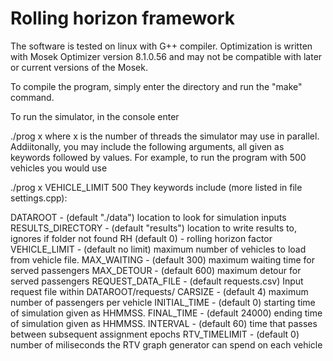 # Rolling horizon framework

The software is tested on linux with G++ compiler. Optimization is written with Mosek Optimizer version 8.1.0.56 and may not be compatible with later or current versions of the Mosek.

To compile the program, simply enter the directory and run the "make" command.

To run the simulator, in the console enter

./prog x
where x is the number of threads the simulator may use in parallel. Addiitonally, you may include the following arguments, all given as keywords followed by values. For example, to run the program with 500 vehicles you would use

./prog x VEHICLE_LIMIT 500
They keywords include (more listed in file settings.cpp):

DATAROOT - (default "./data") location to look for simulation inputs
RESULTS_DIRECTORY - (default "results") location to write results to, ignores if folder not found
RH (default 0) - rolling horizon factor
VEHICLE_LIMIT - (default no limit) maximum number of vehicles to load from vehicle file.
MAX_WAITING - (default 300) maximum waiting time for served passengers
MAX_DETOUR - (default 600) maximum detour for served passengers
REQUEST_DATA_FILE - (default requests.csv) Input request file within DATAROOT/requests/
CARSIZE - (default 4) maximum number of passengers per vehicle
INITIAL_TIME - (default 0) starting time of simulation given as HHMMSS.
FINAL_TIME - (default 24000) ending time of simulation given as HHMMSS.
INTERVAL - (default 60) time that passes between subsequent assignment epochs
RTV_TIMELIMIT - (default 0) number of miliseconds the RTV graph generator can spend on each vehicle
